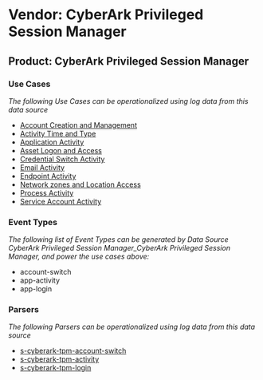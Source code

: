 Vendor: CyberArk Privileged Session Manager
===========================================
Product: CyberArk Privileged Session Manager
--------------------------------------------

### Use Cases

_The following Use Cases can be operationalized using log data from this data source_

* [Account Creation and Management](../UseCases/usecase_account_creation_and_management.md)
* [Activity Time  and Type](../UseCases/usecase_activity_time__and_type.md)
* [Application Activity](../UseCases/usecase_application_activity.md)
* [Asset Logon and Access](../UseCases/usecase_asset_logon_and_access.md)
* [Credential Switch Activity](../UseCases/usecase_credential_switch_activity.md)
* [Email Activity](../UseCases/usecase_email_activity.md)
* [Endpoint Activity](../UseCases/usecase_endpoint_activity.md)
* [Network zones and Location Access](../UseCases/usecase_network_zones_and_location_access.md)
* [Process Activity](../UseCases/usecase_process_activity.md)
* [Service Account Activity](../UseCases/usecase_service_account_activity.md)


### Event Types

_The following list of Event Types can be generated by Data Source CyberArk Privileged Session Manager_CyberArk Privileged Session Manager, and power the use cases above:_

- account-switch
- app-activity
- app-login


### Parsers

_The following Parsers can be operationalized using log data from this data source_

* [s-cyberark-tpm-account-switch](../Parsers/parserContent_s-cyberark-tpm-account-switch.md)
* [s-cyberark-tpm-activity](../Parsers/parserContent_s-cyberark-tpm-activity.md)
* [s-cyberark-tpm-login](../Parsers/parserContent_s-cyberark-tpm-login.md)
